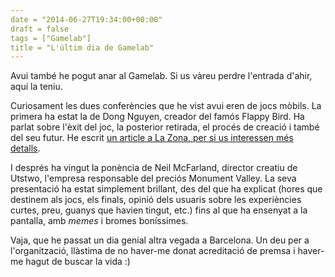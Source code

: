 ```yaml
---
date = "2014-06-27T19:34:00+00:00"
draft = false
tags = ["Gamelab"]
title = "L'últim dia de Gamelab"
---
```

Avui també he pogut anar al Gamelab. Si us vàreu perdre l'entrada d'ahir, aquí la teniu.

Curiosament les dues conferències que he vist avui eren de jocs mòbils. La primera ha estat la de Dong Nguyen, creador del famós Flappy Bird. Ha parlat sobre l'èxit del joc, la posterior retirada, el procés de creació i també del seu futur. He escrit [un article a La Zona, per si us interessen més detalls](http://www.lazona.cat/2014/06/dong-nguyen-flappy-bird-gamelab/).

I després ha vingut la ponència de Neil McFarland, director creatiu de Utstwo, l'empresa responsable del preciós Monument Valley. La seva presentació ha estat simplement brillant, des del que ha explicat (hores que destinem als jocs, els finals, opinió dels usuaris sobre les experiències curtes, preu, guanys que havien tingut, etc.) fins al que ha ensenyat a la pantalla, amb *memes* i bromes boníssimes.

Vaja, que he passat un dia genial altra vegada a Barcelona. Un deu per a l'organització, llàstima de no haver-me donat acreditació de premsa i haver-me hagut de buscar la vida :)